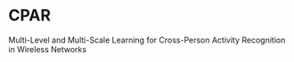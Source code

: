 # CPAR
Multi-Level and Multi-Scale Learning for Cross-Person Activity Recognition in Wireless Networks

